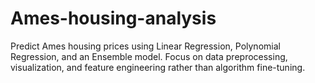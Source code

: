 # Ames-housing-analysis
Predict Ames housing prices using Linear Regression, Polynomial Regression, and an Ensemble model. Focus on data preprocessing, visualization, and feature engineering rather than algorithm fine-tuning.
